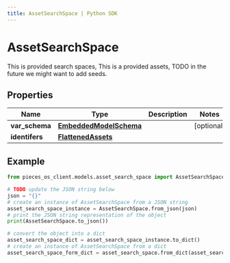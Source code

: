 ```yaml
---
title: AssetSearchSpace | Python SDK
---
```


# AssetSearchSpace

This is provided search spaces, This is a provided assets, TODO in the future we might want to add seeds.

## Properties

Name | Type | Description | Notes
------------ | ------------- | ------------- | -------------
**var_schema** | [**EmbeddedModelSchema**](EmbeddedModelSchema) |  | [optional] 
**identifers** | [**FlattenedAssets**](FlattenedAssets) |  | 

## Example

```python
from pieces_os_client.models.asset_search_space import AssetSearchSpace

# TODO update the JSON string below
json = "{}"
# create an instance of AssetSearchSpace from a JSON string
asset_search_space_instance = AssetSearchSpace.from_json(json)
# print the JSON string representation of the object
print(AssetSearchSpace.to_json())

# convert the object into a dict
asset_search_space_dict = asset_search_space_instance.to_dict()
# create an instance of AssetSearchSpace from a dict
asset_search_space_form_dict = asset_search_space.from_dict(asset_search_space_dict)
```


